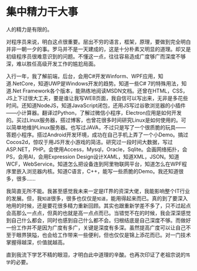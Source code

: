 # 集中精力干大事

人的精力是有限的。

对程序员来说，明白这点很重要。层出不穷的语言，框架，原理，要做到完全明白并非一朝一夕的事。罗马并不是一天建成的，这是十分朴素又明显的道理。却又是初级程序员很难意识到的问题。不懂这一点，往往容易造成广度够广而深度不够深，难以胜任高级开发工作的尴尬局面。

入行一年，我了解前端，后台，会用C#开发Winform、WPF应用，知道.NetCore，知道UWP是Windows开发的趋势。知道一些C# 7的特殊用法，知道.Net Framework各个版本，能熟练地阅读MSDN文档。还曾在HTML，CSS，JS上下过很大工夫，要是谁让我写WEB页面，我自信可以写出来，无非是多花些时间。还知道NodeJS，知道JavaScript闭包，还用JS写过谷歌浏览器的小插件——小计算器。翻译过Python，了解过微信小程序，Electron应用是如何开发的。买过Linux服务器，搭过博客，也曾花很多时间研究Linux是如何使用的。可以简单地维护Linux服务器。也写过JAVA，不过只是写了一个很质脆的玩具——答题小程序。搭过Android开发环境，成功在自己手机上弄了一个小Demo。搞过Cocos2d，惊叹于用JS开发小游戏的简洁。研究过一段时间大数据，写过ASP.NET，PHP。会使用Access，Mysql，Oracle，Sqlite。会画网络拓扑，会PS，会用AI，会用Expression Design设计XAML，知道XML，JSON。知道WCF，WebService。知道怎么把设备连到阿里物联网平台，知道怎么在WPF程序里嵌入浏览器内核。知道C语言，C++，能写一些质脆的Demo。我还知道很多，很多......

我简直无所不能。我甚至感觉我未来一定是IT界的资深大佬，我能影响整个IT行业的发展。但，我`知道`很多，很多也仅仅是`知道`，能用得起来而已。真的到了要深入地用的时候，还是要花很多精力重新回顾。其实也跟重新学差不多了，只不过起点会高那么一点点，但真的也就是高一点点而已。当错觉不在的时候，我会深深感觉到自己什么都会，同时也感到自己什么都不会。归根结底是自己深度不够。而做好一份工作并不是因为广度有多广，关键是深度有多深。虽然提高广度可以让自己不至于眼界狭隘，也会给工作带来一些便利，但也仅仅是锦上添花而已。对一门技术掌握得越深，价值就越高。

直到我流下学艺不精的眼泪，才明白此中道理的辛酸。也再次印证了老祖宗说的`笃学`的必要。